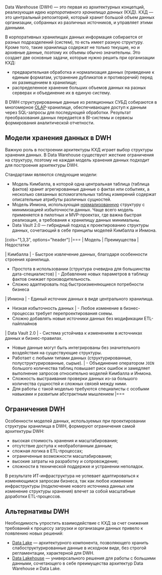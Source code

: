 Data Warehouse (DWH) — это первая из архитектурных концепций, реализующая идею *корпоративного хранилища данных* (КХД). КХД — это центральный репозиторий, который хранит большой объем данных организации, собранных из различных источников, и управляет этими данными.

В корпоративных хранилищах данных информация собирается от разных подразделений (систем), то есть имеет разную структуру. Кроме того, такие хранилища содержат не только текущие, но и архивные данные, поэтому их объемы обычно значительны. Это создает две основные задачи, которые нужно решить при организации КХД:
- предварительная обработка и нормализация данных (приведение к единым форматам, устранение дубликатов и противоречий) перед их размещением в хранилище;
- распределенное хранение больших объемов данных на разных серверах и объединение их в единую систему.

В DWH структурированные данные из реляционных СУБД собираются в многомерное [OLAP](https://ru.wikipedia.org/wiki/OLAP)-хранилище, обеспечивающее доступ к данным через SQL-запросы для последующей обработки. Результат преобразования данных передается в BI-системы и сервисы формирования аналитической отчетности.

## Модели хранения данных в DWH

Важную роль в построении архитектуры КХД играет выбор структуры хранения данных. В Data Warehouse существуют жесткие ограничения на структуру, поэтому не каждая модель хранения данных подходит для построения архитектуры DWH.

Стандартами являются следующие модели:

- Модель Кимбалла, в которой одна центральная таблица (таблица фактов) хранит агрегированные данные о фактах или событиях, а несколько связанных вспомогательных таблиц измерений содержат описательные атрибуты различных сущностей.
- Модель Инмона, использующая [нормализованную](https://ru.wikipedia.org/wiki/%D0%9D%D0%BE%D1%80%D0%BC%D0%B0%D0%BB%D1%8C%D0%BD%D0%B0%D1%8F_%D1%84%D0%BE%D1%80%D0%BC%D0%B0) структуру с минимизацией избыточности данных. Чаще всего модель применяется в пилотных и MVP-проектах, где важна быстрая реализация, а требования к хранилищу данных минимальны.
- Data Vault 2.0 — гибридный подход к проектированию структуры данных, сочетающий в себе принципы моделей Кимбалла и Инмона.

[cols="1,3,3", options="header"]
|===
| Модель
| Преимущества
| Недостатки

| Кимбалла
| - Быстрое извлечение данных, благодаря особенности строения хранилища.
- Простота в использовании (структура очевидна для большинства дата-специалистов)
| - Добавление новых параметров в таблицу фактов снижает производительность.
- Сложно адаптировать под быстроизменяющиеся потребности бизнеса

| Инмона
| - Единый источник данных в виде центрального хранилища.
- Низкая избыточность данных
| - Любое изменение в бизнес-процессах требует перепроектирования схемы.
- Сложно добавлять новые источники данных без модификации ETL-пайплайнов

| Data Vault 2.0
| - Система устойчива к изменениям в источниках данных и бизнес-правилах.
- Новые данные могут быть интегрированы без значительного воздействия на существующие структуры.
- Работает с любыми типами данных (структурированные, полуструктурированные, сырые).
| - Объединение оператором `JOIN` большого количества таблиц повышает риск ошибок и замедляет выполнение запросов относительно моделей Кимбалла и Инмона.
- Сложность выстраивания проверки данных из-за большого количества сущностей и сложных связей между ними.
- Для работы с такой моделью требуются специалисты с особыми навыками и развитым абстрактным мышлением
|===

## Ограничения DWH

Особенности моделей данных, используемых при проектировании структуры хранилища в DWH, формируют ограничения самой архитектуры DWH:

- высокая стоимость хранения и масштабирования;
- отсутствие доступа к необработанным данным;
- сложная логика в ETL-процессах;
- ограниченные возможности масштабирования;
- высокие затраты на разработку и сопровождение;
- сложности в технической поддержке и устранении неполадок.

В результате ИТ-инфраструктура не успевает адаптироваться к изменяющимся запросам бизнеса, так как любое изменение инфраструктуры (подключение нового источника данных или изменение структуры хранения) влечет за собой масштабные доработки ETL-процессов.

## Альтернативы DWH

Необходимость упростить взаимодействие с КХД за счет снижения требований к процессу загрузки и организации данных привело к появлению новых решений:

- [Data Lake](../data-lake) — архитектурного компонента, позволяющего хранить слабоструктурированные данные в исходном виде, без строгой регламентации, характерной для DWH.
- [Data Lakehouse](../dlh) — универсального решения для работы с большими данными, сочетающего в себе преимущества архитектур Data Warehouse и Data Lake.

